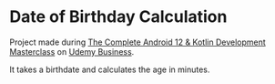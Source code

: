 # Date of Birthday Calculation

Project made during [The Complete Android 12 & Kotlin Development Masterclass](https://globant.udemy.com/course/android-kotlin-developer/) on [Udemy Business](https://business.udemy.com/).

It takes a birthdate and calculates the age in minutes.